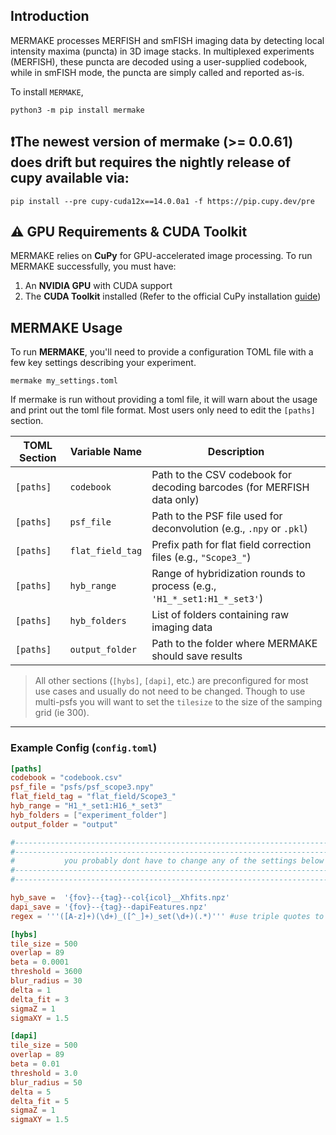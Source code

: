 Introduction
------------
MERMAKE processes MERFISH and smFISH imaging data by detecting local intensity maxima (puncta) in 3D image stacks. In multiplexed experiments (MERFISH), these puncta are decoded using a user-supplied codebook, while in smFISH mode, the puncta are simply called and reported as-is.

To install `MERMAKE`,
```
python3 -m pip install mermake
```

## ❗The newest version of mermake (>= 0.0.61) does drift but requires the nightly release of cupy available via:
 
```
pip install --pre cupy-cuda12x==14.0.0a1 -f https://pip.cupy.dev/pre
```

## ⚠️ GPU Requirements & CUDA Toolkit

MERMAKE relies on **CuPy** for GPU-accelerated image processing. To run MERMAKE successfully, you must have:

1. An **NVIDIA GPU** with CUDA support  
2. The **CUDA Toolkit** installed (Refer to the official CuPy installation [guide](https://docs.cupy.dev/en/stable/install.html))




##  MERMAKE Usage

To run **MERMAKE**, you'll need to provide a configuration TOML file with a few key settings describing your experiment. 
```
mermake my_settings.toml
```

If mermake is run without providing a toml file, it will warn about the usage and print out the toml file format. Most users only need to edit the `[paths]` section.

| TOML Section | Variable Name     | Description                                                                 |
|--------------|-------------------|-----------------------------------------------------------------------------|
| `[paths]`    | `codebook`        | Path to the CSV codebook for decoding barcodes (for MERFISH data only)     |
| `[paths]`    | `psf_file`        | Path to the PSF file used for deconvolution (e.g., `.npy` or `.pkl`)       |
| `[paths]`    | `flat_field_tag`  | Prefix path for flat field correction files (e.g., `"Scope3_"`)            |
| `[paths]`    | `hyb_range`       | Range of hybridization rounds to process (e.g., `'H1_*_set1:H1_*_set3'`) |
| `[paths]`    | `hyb_folders`     | List of folders containing raw imaging data                                |
| `[paths]`    | `output_folder`   | Path to the folder where MERMAKE should save results                        |


>  All other sections (`[hybs]`, `[dapi]`, etc.) are preconfigured for most use cases and usually do not need to be changed.  Though to use multi-psfs you will want to set the `tilesize` to the size of the samping grid (ie 300).

---

###  Example Config (`config.toml`)

```toml
[paths]
codebook = "codebook.csv"
psf_file = "psfs/psf_scope3.npy"
flat_field_tag = "flat_field/Scope3_"
hyb_range = "H1_*_set1:H16_*_set3"
hyb_folders = ["experiment_folder"]
output_folder = "output"

#---------------------------------------------------------------------------------------#
#---------------------------------------------------------------------------------------#
#           you probably dont have to change any of the settings below                  #
#---------------------------------------------------------------------------------------#
#---------------------------------------------------------------------------------------#

hyb_save =  '{fov}--{tag}--col{icol}__Xhfits.npz'
dapi_save = '{fov}--{tag}--dapiFeatures.npz'
regex = '''([A-z]+)(\d+)_([^_]+)_set(\d+)(.*)''' #use triple quotes to avoid double escape

[hybs]
tile_size = 500
overlap = 89
beta = 0.0001
threshold = 3600
blur_radius = 30
delta = 1
delta_fit = 3
sigmaZ = 1
sigmaXY = 1.5

[dapi]
tile_size = 500
overlap = 89
beta = 0.01
threshold = 3.0
blur_radius = 50
delta = 5
delta_fit = 5
sigmaZ = 1
sigmaXY = 1.5



